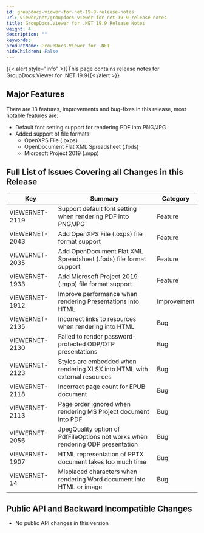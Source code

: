 ```yaml
---
id: groupdocs-viewer-for-net-19-9-release-notes
url: viewer/net/groupdocs-viewer-for-net-19-9-release-notes
title: GroupDocs.Viewer for .NET 19.9 Release Notes
weight: 4
description: ""
keywords: 
productName: GroupDocs.Viewer for .NET
hideChildren: False
---
```

{{< alert style="info" >}}This page contains release notes for GroupDocs.Viewer for .NET 19.9{{< /alert >}}

## Major Features

There are 13 features, improvements and bug-fixes in this release, most notable features are:

*   Default font setting support for rendering PDF into PNG/JPG
*   Added support of file formats:
    *   OpenXPS File (.oxps)
    *   OpenDocument Flat XML Spreadsheet (.fods)
    *   Microsoft Project 2019 (.mpp)

## Full List of Issues Covering all Changes in this Release

| Key | Summary | Category |
| --- | --- | --- |
| VIEWERNET-2119 | Support default font setting when rendering PDF into PNG/JPG | Feature |
| VIEWERNET-2043 | Add OpenXPS File (.oxps) file format support | Feature |
| VIEWERNET-2035 | Add OpenDocument Flat XML Spreadsheet (.fods) file format support | Feature |
| VIEWERNET-1933 | Add Microsoft Project 2019 (.mpp) file format support | Feature |
| VIEWERNET-1912 | Improve performance when rendering Presentations into HTML | Improvement |
| VIEWERNET-2135 | Incorrect links to resources when rendering into HTML | Bug |
| VIEWERNET-2130 | Failed to render password-protected ODP/OTP presentations | Bug |
| VIEWERNET-2123 | Styles are embedded when rendering XLSX into HTML with external resources | Bug |
| VIEWERNET-2118 | Incorrect page count for EPUB document | Bug |
| VIEWERNET-2113 | Page order ignored when rendering MS Project document into PDF | Bug |
| VIEWERNET-2056 | JpegQuality option of PdfFileOptions not works when rendering ODP presentation | Bug |
| VIEWERNET-1907 | HTML representation of PPTX document takes too much time | Bug |
| VIEWERNET-14 | Misplaced characters when rendering Word document into HTML or image | Bug |

## Public API and Backward Incompatible Changes

*   No public API changes in this version
